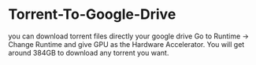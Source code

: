# Torrent-To-Google-Drive
you can download torrent files directly your google drive 
Go to Runtime -> Change Runtime and give GPU as the Hardware Accelerator. You will get around 384GB to download any torrent you want.

